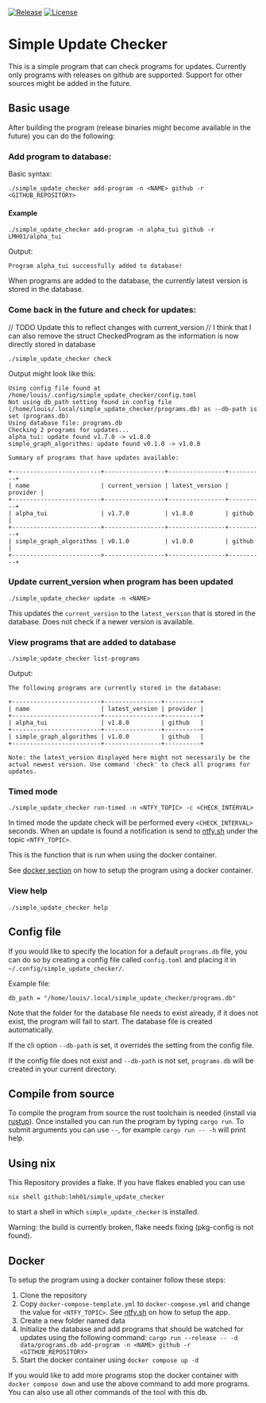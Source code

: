 [![Release](https://img.shields.io/github/v/release/lmh01/simple_update_checker)](https://github.com/lmh01/alpha_tui/releases)
[![License](https://img.shields.io/github/license/lmh01/simple_update_checker)](LICENSE)


# Simple Update Checker

This is a simple program that can check programs for updates. Currently only programs with releases on github are supported. Support for other sources might be added in the future.

## Basic usage

After building the program (release binaries might become available in the future) you can do the following:

### Add program to database:

Basic syntax:

```
./simple_update_checker add-program -n <NAME> github -r <GITHUB_REPOSITORY> 
```

#### Example
```
./simple_update_checker add-program -n alpha_tui github -r LMH01/alpha_tui 
```

Output:
```
Program alpha_tui successfully added to database!
```

When programs are added to the database, the currently latest version is stored in the database.

### Come back in the future and check for updates:

// TODO Update this to reflect changes with current_version
// I think that I can also remove the struct CheckedProgram as the information is now directly stored in database

```
./simple_update_checker check
```

Output might look like this:

```
Using config file found at /home/louis/.config/simple_update_checker/config.toml
Not using db_path setting found in config file (/home/louis/.local/simple_update_checker/programs.db) as --db-path is set (programs.db)
Using database file: programs.db
Checking 2 programs for updates...
alpha_tui: update found v1.7.0 -> v1.8.0
simple_graph_algorithms: update found v0.1.0 -> v1.0.0

Summary of programs that have updates available:

+-------------------------+-----------------+----------------+----------+
| name                    | current_version | latest_version | provider |
+-------------------------+-----------------+----------------+----------+
| alpha_tui               | v1.7.0          | v1.8.0         | github   |
+-------------------------+-----------------+----------------+----------+
| simple_graph_algorithms | v0.1.0          | v1.0.0         | github   |
+-------------------------+-----------------+----------------+----------+
```

### Update current_version when program has been updated

```
./simple_update_checker update -n <NAME>
```

This updates the `current_version` to the `latest_version` that is stored in the database. Does not check if a newer version is available.

### View programs that are added to database

```
./simple_update_checker list-programs
```

Output:
```
The following programs are currently stored in the database:

+-------------------------+----------------+----------+
| name                    | latest_version | provider |
+-------------------------+----------------+----------+
| alpha_tui               | v1.8.0         | github   |
+-------------------------+----------------+----------+
| simple_graph_algorithms | v1.0.0         | github   |
+-------------------------+----------------+----------+

Note: the latest_version displayed here might not necessarily be the actual newest version. Use command 'check' to check all programs for updates.
```

### Timed mode

```
./simple_update_checker run-timed -n <NTFY_TOPIC> -c <CHECK_INTERVAL>
```

In timed mode the update check will be performed every `<CHECK_INTERVAL>` seconds. When an update is found a notification is send to [ntfy.sh](http://ntfy.sh) under the topic `<NTFY_TOPIC>`.

This is the function that is run when using the docker container.

See [docker section](#docker) on how to setup the program using a docker container.

### View help

```
./simple_update_checker help
```

## Config file

If you would like to specify the location for a default `programs.db` file, you can do so by creating a config file called `config.toml` and placing it in `~/.config/simple_update_checker/`.

Example file:

```
db_path = "/home/louis/.local/simple_update_checker/programs.db"
```

Note that the folder for the database file needs to exist already, if it does not exist, the program will fail to start. The database file is created automatically.

If the cli option `--db-path` is set, it overrides the setting from the config file.

If the config file does not exist and `--db-path` is not set, `programs.db` will be created in your current directory.

## Compile from source

To compile the program from source the rust toolchain is needed (install via [rustup](https://rustup.rs/)). Once installed you can run the program by typing `cargo run`. To submit arguments you can use `--`, for example `cargo run -- -h` will print help.

## Using nix

This Repository provides a flake. If you have flakes enabled you can use

```
nix shell github:lmh01/simple_update_checker
```

to start a shell in which `simple_update_checker` is installed.

Warning: the build is currently broken, flake needs fixing (pkg-config is not found).

## Docker

To setup the program using a docker container follow these steps:

1. Clone the repository
2. Copy `docker-compose-template.yml` to `docker-compose.yml` and change the value for `<NTFY_TOPIC>`. See [ntfy.sh](https://ntfy.sh) on how to setup the app.
3. Create a new folder named data
4. Initialize the database and add programs that should be watched for updates using the following command: `cargo run --release -- -d data/programs.db add-program -n <NAME> github -r <GITHUB_REPOSITORY>`
5. Start the docker container using `docker compose up -d`

If you would like to add more programs stop the docker container with `docker compose down` and use the above command to add more programs. You can also use all other commands of the tool with this db.